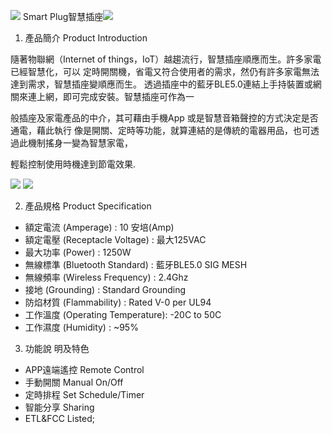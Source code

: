 ﻿![](https://m3.ypcloud.com/cms/Aspose_Words_266ce206_2ea9_41eb_be7f_bc47c59fdd3d_001_a94948b800.png) Smart Plug智慧插座![](https://m3.ypcloud.com/cms/Aspose_Words_266ce206_2ea9_41eb_be7f_bc47c59fdd3d_002_b18e590467.png)

1. 產品簡介 Product Introduction

隨著物聯網（Internet of things，IoT）越趨流行，智慧插座順應而生。許多家電已經智慧化，可以 定時開關機，省電又符合使用者的需求，然仍有許多家電無法達到需求，智慧插座變順應而生。 透過插座中的藍牙BLE5.0連結上手持裝置或網關來連上網，即可完成安裝。智慧插座可作為一

般插座及家電產品的中介，其可藉由手機App 或是智慧音箱聲控的方式決定是否通電，藉此執行 像是開關、定時等功能，就算連結的是傳統的電器用品，也可透過此機制搖身一變為智慧家電，

輕鬆控制使用時機達到節電效果.

![](https://m3.ypcloud.com/cms/Aspose_Words_b22f3f5f_14d8_440d_b84d_f97dea3cf97b_003_129f3ad82e.png) ![](https://m3.ypcloud.com/cms/Aspose_Words_b22f3f5f_14d8_440d_b84d_f97dea3cf97b_004_226b67fa20.png)

2. 產品規格 Product Specification
- 額定電流 (Amperage) : 10 安培(Amp)
- 額定電壓 (Receptacle Voltage) : 最大125VAC
- 最大功率 (Power) : 1250W
- 無線標準 (Bluetooth Standard) : 藍牙BLE5.0 SIG MESH
- 無線頻率 (Wireless Frequency) : 2.4Ghz
- 接地 (Grounding) : Standard Grounding
- 防焰材質 (Flammability) : Rated V-0 per UL94
- 工作溫度 (Operating Temperature): -20C to 50C
- 工作濕度 (Humidity) : ~95%

3. 功能說 明及特色
- APP遠端遙控 Remote Control
- 手動開關 Manual On/Off
- 定時排程 Set Schedule/Timer
- 智能分享 Sharing
- ETL&FCC Listed;

